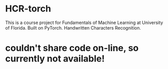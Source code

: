 # HCR-torch
This is a course project for Fundamentals of Machine Learning at University of Florida. Built on PyTorch. Handwritten Characters Recognition.

# couldn't share code on-line, so currently not available!
